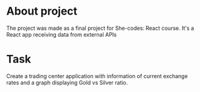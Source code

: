 # About project

The project was made as a final project for She-codes: React course. It's a React app receiving data from external APIs

# Task

Create a trading center application with information of current exchange rates and a graph displaying Gold vs Silver ratio.